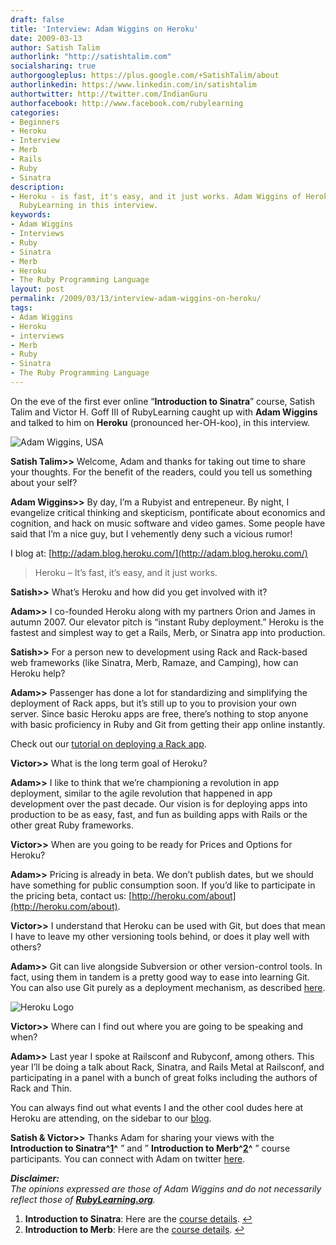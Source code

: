```yaml
---
draft: false
title: 'Interview: Adam Wiggins on Heroku'
date: 2009-03-13
author: Satish Talim
authorlink: "http://satishtalim.com"
socialsharing: true
authorgoogleplus: https://plus.google.com/+SatishTalim/about
authorlinkedin: https://www.linkedin.com/in/satishtalim
authortwitter: http://twitter.com/IndianGuru
authorfacebook: http://www.facebook.com/rubylearning
categories:
- Beginners
- Heroku
- Interview
- Merb
- Rails
- Ruby
- Sinatra
description:
- Heroku - is fast, it's easy, and it just works. Adam Wiggins of Heroku talks to
  RubyLearning in this interview.
keywords:
- Adam Wiggins
- Interviews
- Ruby
- Sinatra
- Merb
- Heroku
- The Ruby Programming Language
layout: post
permalink: /2009/03/13/interview-adam-wiggins-on-heroku/
tags:
- Adam Wiggins
- Heroku
- interviews
- Merb
- Ruby
- Sinatra
- The Ruby Programming Language
---
```

On the eve of the first ever online “**Introduction to Sinatra**”
course, Satish Talim and Victor H. Goff III of RubyLearning caught up
with **Adam Wiggins** and talked to him on **Heroku** (pronounced
her-OH-koo), in this interview.<!--more-->

![Adam Wiggins,
USA](http://rubylearning.com/images/AdamWiggins.jpg "Adam Wiggins, USA")

**Satish Talim\>\>** Welcome, Adam and thanks for taking out time to
share your thoughts. For the benefit of the readers, could you tell us
something about your self?

**Adam Wiggins\>\>** By day, I’m a Rubyist and entrepeneur. By night, I
evangelize critical thinking and skepticism, pontificate about economics
and cognition, and hack on music software and video games. Some people
have said that I’m a nice guy, but I vehemently deny such a vicious
rumor!

I blog at: [http://adam.blog.heroku.com/](http://adam.blog.heroku.com/)

> Heroku – It’s fast, it’s easy, and it just works.

**Satish\>\>** What’s Heroku and how did you get involved with it?

**Adam\>\>** I co-founded Heroku along with my partners Orion and James
in autumn 2007. Our elevator pitch is “instant Ruby deployment.” Heroku
is the fastest and simplest way to get a Rails, Merb, or Sinatra app
into production.

**Satish\>\>** For a person new to development using Rack and Rack-based
web frameworks (like Sinatra, Merb, Ramaze, and Camping), how can Heroku
help?

**Adam\>\>** Passenger has done a lot for standardizing and simplifying
the deployment of Rack apps, but it’s still up to you to provision your
own server. Since basic Heroku apps are free, there’s nothing to stop
anyone with basic proficiency in Ruby and Git from getting their app
online instantly.

Check out our [tutorial on deploying a Rack
app](http://heroku.com/docs#toc25).

**Victor\>\>** What is the long term goal of Heroku?

**Adam\>\>** I like to think that we’re championing a revolution in app
deployment, similar to the agile revolution that happened in app
development over the past decade. Our vision is for deploying apps into
production to be as easy, fast, and fun as building apps with Rails or
the other great Ruby frameworks.

**Victor\>\>** When are you going to be ready for Prices and Options for
Heroku?

**Adam\>\>** Pricing is already in beta. We don’t publish dates, but we
should have something for public consumption soon. If you’d like to
participate in the pricing beta, contact us:
[http://heroku.com/about](http://heroku.com/about).

**Victor\>\>** I understand that Heroku can be used with Git, but does
that mean I have to leave my other versioning tools behind, or does it
play well with others?

**Adam\>\>** Git can live alongside Subversion or other version-control
tools. In fact, using them in tandem is a pretty good way to ease into
learning Git. You can also use Git purely as a deployment mechanism, as
described [here](http://heroku.com/docs#toc18).

![Heroku
Logo](http://rubylearning.com/images/heroku-optimized.gif "Heroku")

**Victor\>\>** Where can I find out where you are going to be speaking
and when?

**Adam\>\>** Last year I spoke at Railsconf and Rubyconf, among others.
This year I’ll be doing a talk about Rack, Sinatra, and Rails Metal at
Railsconf, and participating in a panel with a bunch of great folks
including the authors of Rack and Thin.

You can always find out what events I and the other cool dudes here at
Heroku are attending, on the sidebar to our
[blog](http://blog.heroku.com/).

**Satish & Victor\>\>** Thanks Adam for sharing your views with the
**Introduction to Sinatra^[1](#fn-1570-1)^** ” and ” **Introduction to
Merb^[2](#fn-1570-2)^** ” course participants. You can connect with Adam
on twitter [here](http://twitter.com/hirodusk).

***Disclaimer:***\
*The opinions expressed are those of Adam Wiggins and do not necessarily
reflect those of **[RubyLearning.org](http://rubylearning.org/)**.*

1.  **Introduction to Sinatra**: Here are the [course
    details](http://rubylearning.com/blog/2009/02/25/introduction-to-sinatra-a-new-course/).
    [↩](#fnref-1570-1)
2.  **Introduction to Merb**: Here are the [course
    details](http://rubylearning.com/blog/2009/03/02/introduction-to-merb-3rd-batch/).
    [↩](#fnref-1570-2)

